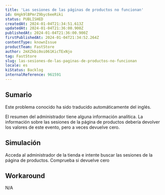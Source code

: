 ```yaml
---
title: 'Las sesiones de las páginas de productos no funcionan'
id: 6Hgk9lBPmrZ9byc6eeRiki
status: PUBLISHED
createdAt: 2024-01-04T21:34:51.613Z
updatedAt: 2024-01-04T21:36:00.900Z
publishedAt: 2024-01-04T21:36:00.900Z
firstPublishedAt: 2024-01-04T21:34:52.264Z
contentType: knownIssue
productTeam: FastStore
author: 2mXZkbi0oi061KicTExNjo
tag: FastStore
slug: las-sesiones-de-las-paginas-de-productos-no-funcionan
locale: es
kiStatus: Backlog
internalReference: 961591
---
```


## Sumario

<div class="alert alert-info">
  <p>Este problema conocido ha sido traducido automáticamente del inglés.</p>
</div>


El resumen del administrador tiene alguna información analítica. La información sobre las sesiones de la página de productos debería devolver los valores de este evento, pero a veces devuelve cero.



## Simulación


Acceda al administrador de la tienda e intente buscar las sesiones de la página de productos. Comprueba si devuelve cero



## Workaround


N/A





